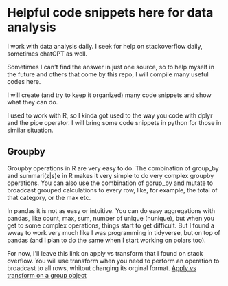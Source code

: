 # Helpful code snippets here for data analysis
I work with data analysis daily. I seek for help on stackoverflow daily, sometimes chatGPT as well. 

Sometimes I can't find the answer in just one source, so to help myself in the future and others that come by this repo, I will compile many useful codes here.

I will create (and try to keep it organized) many code snippets and show what they can do.

I used to work with R, so I kinda got used to the way you code with dplyr and the pipe operator. I will bring some code snippets in python for those in similar situation.

## Groupby
Groupby operations in R are very easy to do. The combination of group_by and summari(z|s)e in R makes it very simple to do very complex groupby operations. You can also use the combination of gorup_by and mutate to broadcast grouped calculations to every row, like, for example, the total of that category, or the max etc. 

In pandas it is not as easy or intuitive. You can do easy aggregations with pandas, like count, max, sum, number of unique (nunique), but when you get to some complex operations, things start to get difficult. But I found a wway to work very much like  I was programming in tidyverse, but on top of pandas (and I plan to do the same when I start working on polars too).

For now, I'll leave this link on apply vs transform that I found on stack overflow. You will use transform when you need to perform an operation to broadcast to all rows, whitout changing its orginal format.
[Apply vs transform on a group object](https://stackoverflow.com/questions/27517425/apply-vs-transform-on-a-group-object)
